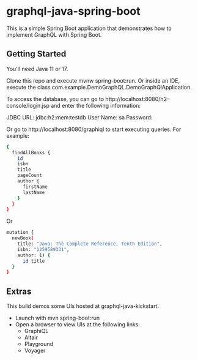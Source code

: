 # graphql-java-spring-boot
This is a simple Spring Boot application that demonstrates how to implement GraphQL with Spring Boot.
## Getting Started
You'll need Java 11 or 17.

Clone this repo and execute mvnw spring-boot:run. Or inside an IDE, execute the class com.example.DemoGraphQL.DemoGraphQlApplication.

To access the database, you can go to http://localhost:8080/h2-console/login.jsp and enter the following information:

JDBC URL: jdbc:h2:mem:testdb
User Name: sa
Password:

Or go to http://localhost:8080/graphiql to start executing queries. For example:


```bash
{
  findAllBooks {
    id
    isbn
    title
    pageCount
    author {
      firstName
      lastName
    }
  }
}
```
Or
```bash
mutation {
  newBook(
    title: "Java: The Complete Reference, Tenth Edition", 
    isbn: "1259589331", 
    author: 1) {
      id title
  }
}
```

## Extras

This build demos some UIs hosted at graphql-java-kickstart.

- Launch with mvn spring-boot:run
- Open a browser to view UIs at the following links:
   - GraphiQL
   - Altair
   - Playground
   - Voyager
